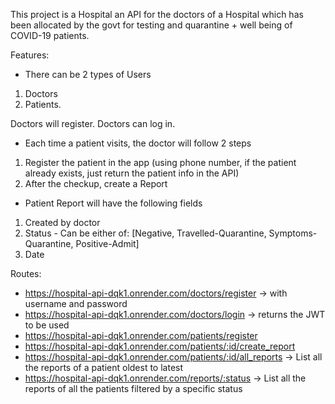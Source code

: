 This project is a Hospital an API for the doctors of a Hospital which has been allocated by the govt for testing and quarantine + well being of COVID-19 patients.

Features:

- There can be 2 types of Users 
1. Doctors 
2. Patients.

Doctors will register.
Doctors can log in.

- Each time a patient visits, the doctor will follow 2 steps 

1. Register the patient in the app (using phone number, if the patient already exists, just return the patient info in the API)
2. After the checkup, create a Report

- Patient Report will have the following fields 

1. Created by doctor
2. Status - Can be either of: [Negative, Travelled-Quarantine, Symptoms-Quarantine, Positive-Admit]
3. Date

Routes:
- https://hospital-api-dqk1.onrender.com/doctors/register → with username and password
- https://hospital-api-dqk1.onrender.com/doctors/login → returns the JWT to be used
- https://hospital-api-dqk1.onrender.com/patients/register
- https://hospital-api-dqk1.onrender.com/patients/:id/create_report
- https://hospital-api-dqk1.onrender.com/patients/:id/all_reports → List all the reports of a patient oldest to latest
- https://hospital-api-dqk1.onrender.com/reports/:status → List all the reports of all the patients filtered by a specific status
